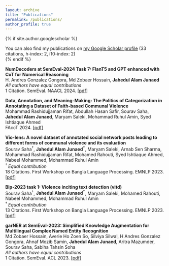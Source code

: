 ```yaml
---
layout: archive
title: "Publications"
permalink: /publications/
author_profile: true
---
```


{% if site.author.googlescholar %}
  <div class="wordwrap">You can also find my publications on <a href="{{site.author.googlescholar}}">my Google Scholar profile</a> (33 citations, h-index: 2, i10-index: 2)</div>
{% endif %}

**NumDecoders at SemEval-2024 Task 7: FlanT5 and GPT enhanced with CoT for Numerical Reasoning**<br>
H. Andres Gonzalez Gongora, Md Zobaer Hossain, **Jahedul Alam Junaed**<br>
*All authors have equal contributions* <br>
1 Citation. SemEval. NAACL 2024. [[pdf]](https://aclanthology.org/2024.semeval-1.183.pdf)

**Data, Annotation, and Meaning-Making: The Politics of Categorization in Annotating a Dataset of Faith-based Communal Violence**<br>
Mohammad Rashidujjaman Rifat, Abdullah Hasan Safir, Sourav Saha, **Jahedul Alam Junaed**, Maryam Saleki, Mohammad Ruhul Amin, Syed Ishtiaque Ahmed<br>
FAccT 2024. [[pdf]](https://facctconference.org/static/papers24/facct24-145.pdf)

**Vio-lens: A novel dataset of annotated social network posts leading to different forms of communal violence and its evaluation**<br>
Sourav Saha<sup>†</sup>, **Jahedul Alam Junaed<sup>†</sup>**, Maryam Saleki, Arnab Sen Sharma, Mohammad Rashidujjaman Rifat, Mohamed Rahouti, Syed Ishtiaque Ahmed, Nabeel Mohammed, Mohammad Ruhul Amin<br>
<sup> † </sup> *Equal contribution* <br>
18 Citations. First Workshop on Bangla Language Processing. EMNLP 2023. [[pdf]](https://aclanthology.org/2023.banglalp-1.9.pdf)

**Blp-2023 task 1: Violence inciting text detection (vitd)**<br>
Sourav Saha<sup>†</sup>, **Jahedul Alam Junaed<sup>†</sup>**, Maryam Saleki, Mohamed Rahouti, Nabeel Mohammed, Mohammad Ruhul Amin <br>
<sup> † </sup> *Equal contribution* <br>
13 Citations. First Workshop on Bangla Language Processing. EMNLP 2023. [[pdf]](https://aclanthology.org/2023.banglalp-1.33.pdf)

**garNER at SemEval-2023: Simplified Knowledge Augmentation for Multilingual Complex Named Entity Recognition**<br>
Md Zobaer Hossain, Averie Ho Zoen So, Silviya Silwal, H Andres Gonzalez Gongora, Ahnaf Mozib Samin, **Jahedul Alam Junaed**, Aritra Mazumder, Sourav Saha, Sabiha Tahsin Soha<br>
*All authors have equal contributions* <br>
1 Citation. SemEval. ACL 2023. [[pdf]](https://aclanthology.org/2023.semeval-1.114.pdf)
